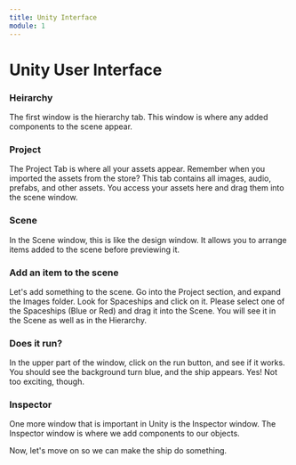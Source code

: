 ```yaml
---
title: Unity Interface
module: 1
---
```


# Unity User Interface
<!--
<iframe width="560" height="315" src="https://www.youtube.com/embed/AwJqWyc2Syc" frameborder="0" allow="accelerometer; autoplay; encrypted-media; gyroscope; picture-in-picture" allowfullscreen></iframe>
-->
### Heirarchy

The first window is the hierarchy tab.  This window is where any added components to the scene appear.

### Project

The Project Tab is where all your assets appear.  Remember when you imported the assets from the store?  This tab contains all images, audio, prefabs, and other assets.  You access your assets here and drag them into the scene window.

### Scene

In the Scene window, this is like the design window.  It allows you to arrange items added to the scene before previewing it.

### Add an item to the scene

Let's add something to the scene.  Go into the Project section, and expand the Images folder.  Look for Spaceships and click on it.  Please select one of the Spaceships (Blue or Red) and drag it into the Scene.  You will see it in the Scene as well as in the Hierarchy.

### Does it run?

In the upper part of the window, click on the run button, and see if it works. You should see the background turn blue, and the ship appears.  Yes!  Not too exciting, though.

### Inspector

One more window that is important in Unity is the Inspector window.  The Inspector window is where we add components to our objects.

Now, let's move on so we can make the ship do something.